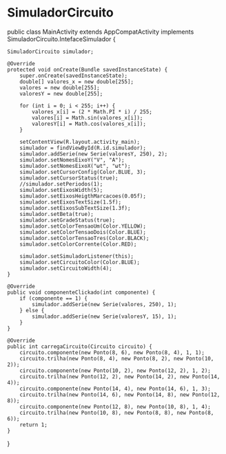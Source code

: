 # SimuladorCircuito

public class MainActivity extends AppCompatActivity implements SimuladorCircuito.IntefaceSimulador {

    SimuladorCircuito simulador;

    @Override
    protected void onCreate(Bundle savedInstanceState) {
        super.onCreate(savedInstanceState);
        double[] valores_x = new double[255];
        valores = new double[255];
        valoresY = new double[255];

        for (int i = 0; i < 255; i++) {
            valores_x[i] = (2 * Math.PI * i) / 255;
            valores[i] = Math.sin(valores_x[i]);
            valoresY[i] = Math.cos(valores_x[i]);
        }

        setContentView(R.layout.activity_main);
        simulador = findViewById(R.id.simulador);
        simulador.addSerie(new Serie(valoresY, 250), 2);
        simulador.setNomesEixoY("V", "A");
        simulador.setNomesEixoX("ωt", "ωt");
        simulador.setCursorConfig(Color.BLUE, 3);
        simulador.setCursorStatus(true);
        //simulador.setPeriodos(1);
        simulador.setEixosWidth(5);
        simulador.setEixosHeigthMarcacoes(0.05f);
        simulador.setEixosTextSize(1.5f);
        simulador.setEixosSubTextSize(1.3f);
        simulador.setBeta(true);
        simulador.setGradeStatus(true);
        simulador.setColorTensaoUm(Color.YELLOW);
        simulador.setColorTensaoDois(Color.BLUE);
        simulador.setColorTensaoTres(Color.BLACK);
        simulador.setColorCorrente(Color.RED);

        simulador.setSimuladorListener(this);
        simulador.setCircuitoColor(Color.BLUE);
        simulador.setCircuitoWidth(4);
    }

    @Override
    public void componenteClickado(int componente) {
        if (componente == 1) {
            simulador.addSerie(new Serie(valores, 250), 1);
        } else {
            simulador.addSerie(new Serie(valoresY, 15), 1);
        }
    }

    @Override
    public int carregaCircuito(Circuito circuito) {
        circuito.componente(new Ponto(8, 6), new Ponto(8, 4), 1, 1);
        circuito.trilha(new Ponto(8, 4), new Ponto(8, 2), new Ponto(10, 2));
        circuito.componente(new Ponto(10, 2), new Ponto(12, 2), 1, 2);
        circuito.trilha(new Ponto(12, 2), new Ponto(14, 2), new Ponto(14, 4));
        circuito.componente(new Ponto(14, 4), new Ponto(14, 6), 1, 3);
        circuito.trilha(new Ponto(14, 6), new Ponto(14, 8), new Ponto(12, 8));
        circuito.componente(new Ponto(12, 8), new Ponto(10, 8), 1, 4);
        circuito.trilha(new Ponto(10, 8), new Ponto(8, 8), new Ponto(8, 6));
        return 1;
    }


}

